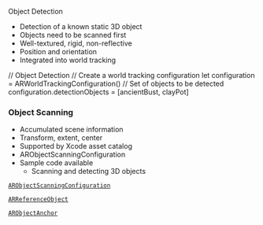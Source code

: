 
Object Detection

- Detection of a known static 3D object
- Objects need to be scanned first
- Well-textured, rigid, non-reflective
- Position and orientation
- Integrated into world tracking



// Object Detection
// Create a world tracking configuration
let configuration = ARWorldTrackingConfiguration()
 // Set of objects to be detected
 configuration.detectionObjects = [ancientBust, clayPot]
 



### Object Scanning

- Accumulated scene information
- Transform, extent, center
- Supported by Xcode asset catalog
- ARObjectScanningConfiguration
- Sample code available
  - Scanning and detecting 3D objects


[`ARObjectScanningConfiguration`](https://developer.apple.com/documentation/arkit/arobjectscanningconfiguration)


[`ARReferenceObject`](https://developer.apple.com/documentation/arkit/arreferenceobject)


[`ARObjectAnchor`](https://developer.apple.com/documentation/arkit/arobjectanchor)



